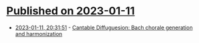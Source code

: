 # [Published on 2023-01-11](index.md)

* [2023-01-11, 20:31:51](https://news.ycombinator.com/item?id=34344243) - [Cantable Diffuguesion: Bach chorale generation and harmonization](https://replicate.com/andreasjansson/cantable-diffuguesion)
